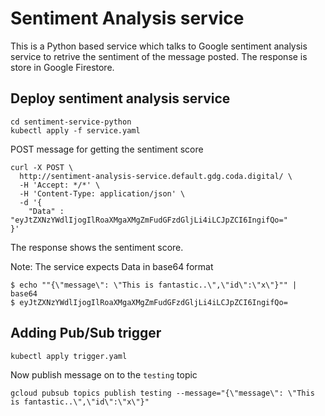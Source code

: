 # Sentiment Analysis service
This is a Python based service which talks to Google sentiment analysis service to retrive the sentiment of the message posted. The response is store in Google Firestore.

## Deploy sentiment analysis service
```shell
cd sentiment-service-python
kubectl apply -f service.yaml
```

POST message for getting the sentiment score
```curl
curl -X POST \
  http://sentiment-analysis-service.default.gdg.coda.digital/ \
  -H 'Accept: */*' \
  -H 'Content-Type: application/json' \
  -d '{
	"Data" : "eyJtZXNzYWdlIjogIlRoaXMgaXMgZmFudGFzdGljLi4iLCJpZCI6IngifQo="
}'
```
The response shows the sentiment score.

Note: The service expects Data in base64 format
```shell
$ echo ""{\"message\": \"This is fantastic..\",\"id\":\"x\"}"" | base64
$ eyJtZXNzYWdlIjogIlRoaXMgaXMgZmFudGFzdGljLi4iLCJpZCI6IngifQo=
```

## Adding Pub/Sub trigger

```shell
kubectl apply trigger.yaml
```

Now publish message on to the `testing` topic
```shell
gcloud pubsub topics publish testing --message="{\"message\": \"This is fantastic..\",\"id\":\"x\"}"
```
